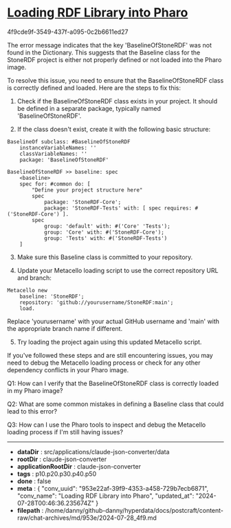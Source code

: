 # [Loading RDF Library into Pharo](https://claude.ai/chat/953e22af-39f9-4353-a458-729b7ecb6871)

4f9cde9f-3549-437f-a095-0c2b6611ed27

 The error message indicates that the key 'BaselineOfStoneRDF' was not found in the Dictionary. This suggests that the Baseline class for the StoneRDF project is either not properly defined or not loaded into the Pharo image.

To resolve this issue, you need to ensure that the BaselineOfStoneRDF class is correctly defined and loaded. Here are the steps to fix this:

1. Check if the BaselineOfStoneRDF class exists in your project. It should be defined in a separate package, typically named 'BaselineOfStoneRDF'.

2. If the class doesn't exist, create it with the following basic structure:

```smalltalk
BaselineOf subclass: #BaselineOfStoneRDF
    instanceVariableNames: ''
    classVariableNames: ''
    package: 'BaselineOfStoneRDF'

BaselineOfStoneRDF >> baseline: spec
    <baseline>
    spec for: #common do: [
        "Define your project structure here"
        spec 
            package: 'StoneRDF-Core';
            package: 'StoneRDF-Tests' with: [ spec requires: #('StoneRDF-Core') ].
        spec 
            group: 'default' with: #('Core' 'Tests');
            group: 'Core' with: #('StoneRDF-Core');
            group: 'Tests' with: #('StoneRDF-Tests')
    ]
```

3. Make sure this Baseline class is committed to your repository.

4. Update your Metacello loading script to use the correct repository URL and branch:

```smalltalk
Metacello new
    baseline: 'StoneRDF';
    repository: 'github://yourusername/StoneRDF:main';
    load.
```

Replace 'yourusername' with your actual GitHub username and 'main' with the appropriate branch name if different.

5. Try loading the project again using this updated Metacello script.

If you've followed these steps and are still encountering issues, you may need to debug the Metacello loading process or check for any other dependency conflicts in your Pharo image.

Q1: How can I verify that the BaselineOfStoneRDF class is correctly loaded in my Pharo image?

Q2: What are some common mistakes in defining a Baseline class that could lead to this error?

Q3: How can I use the Pharo tools to inspect and debug the Metacello loading process if I'm still having issues?

---

* **dataDir** : src/applications/claude-json-converter/data
* **rootDir** : claude-json-converter
* **applicationRootDir** : claude-json-converter
* **tags** : p10.p20.p30.p40.p50
* **done** : false
* **meta** : {
  "conv_uuid": "953e22af-39f9-4353-a458-729b7ecb6871",
  "conv_name": "Loading RDF Library into Pharo",
  "updated_at": "2024-07-28T00:46:36.235674Z"
}
* **filepath** : /home/danny/github-danny/hyperdata/docs/postcraft/content-raw/chat-archives/md/953e/2024-07-28_4f9.md